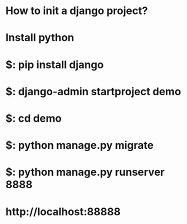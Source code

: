 # How to init a django project?

# Install python

# $: pip install django
# $: django-admin startproject demo
# $: cd demo
# $: python manage.py migrate
# $: python manage.py runserver 8888

# http://localhost:88888
